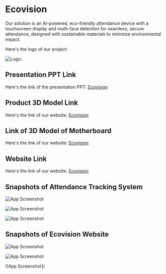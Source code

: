 # Ecovision

Our solution is an AI-powered, eco-friendly attendance device with a touchscreen display and multi-face detection for seamless, secure attendance, designed with sustainable materials to minimize environmental impact.

Here's the logo of our project:

![Logo:](https://www.dropbox.com/scl/fi/p8q5g6425mloqyakxu36m/WhatsApp-Image-2024-10-17-at-21.18.27_f6eab30f.png?rlkey=cz3qreoxnxxsk6dgax7m8d23s&st=nzk15qzj&raw=1)

## Presentation PPT Link

Here's the link of the presentation PPT: [Ecovision](https://www.dropbox.com/scl/fi/0qkyrnt10p902k92y8o53/ECOVISION-1.pdf?rlkey=5907sk25mw16dnhulvycrdci3&st=eobfi3k9&raw=1)

## Product 3D Model Link

Here's the link of our website: [Ecovision](https://app.vectary.com/p/0OweW11QtyHcXAzThaWqsT)

## Link of 3D Model of Motherboard

Here's the link of our website: [Ecovision](https://app.vectary.com/p/1fEMVFIXh7s8a9ageOmRVx)

## Website Link

Here's the link of our website: [Ecovision](http://127.0.0.1:5500/navigation%20bar.html)

## Snapshots of Attendance Tracking System

![App Screenshot](https://www.dropbox.com/scl/fi/wq6j4sp7949gtuq1dbmet/1.png?rlkey=2ldt77bksbm81w9seo0y9qkpg&st=kx3amlr6&raw=1)

![App Screenshot](https://www.dropbox.com/scl/fi/4rrdvmzf0ouxfi39t4f1i/2.png?rlkey=mvf83msqipg2g18v6uuincz6a&st=ow4zwfm5&raw=1)

![App Screenshot](https://www.dropbox.com/scl/fi/ay4cer92l2y9oy4efvb5y/3.png?rlkey=hxfs2qevf03c3dle75pr000s2&st=qzpalejz&raw=1)

## Snapshots of Ecovision Website

![App Screenshot](https://www.dropbox.com/scl/fi/1ptirf1zdg43phc5bxc1e/WhatsApp-Image-2024-10-18-at-07.14.24_220f6294.jpg?rlkey=nqdes6grlvlrg9a33mw5i56e3&st=np230d1f&raw=1)

![App Screenshot](https://www.dropbox.com/scl/fi/g2ev3wyi6u44bzz8gp2hx/WhatsApp-Image-2024-10-18-at-07.14.26_dcb8cd5d.jpg?rlkey=kqomq7elium2yhxn7irt0iny6&st=k9sputvp&raw=1)






![App Screenshot](
